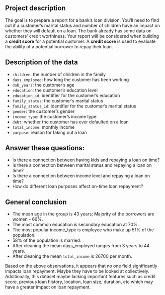 ## Project description

The goal is to prepare a report for a bank’s loan division. You’ll need to find out if a customer’s marital status and number of children have an impact on whether they will default on a loan. The bank already has some data on customers’ credit worthiness.
Your report will be considered when building a **credit score** for a potential customer. A **credit score** is used to evaluate the ability of a potential borrower to repay their loan.

## Description of the data

- `children`: the number of children in the family
- `days_employed`: how long the customer has been working
- `dob_years`: the customer’s age
- `education`: the customer’s education level
- `education_id`: identifier for the customer’s education
- `family_status`: the customer’s marital status
- `family_status_id`: identifier for the customer’s marital status
- `gender`: the customer’s gender
- `income_type`: the customer’s income type
- `debt`: whether the customer has ever defaulted on a loan
- `total_income`: monthly income
- `purpose`: reason for taking out a loan

## Answer these questions:

- Is there a connection between having kids and repaying a loan on time?
- Is there a connection between marital status and repaying a loan on time?
- Is there a connection between income level and repaying a loan on time?
- How do different loan purposes affect on-time loan repayment?

## General conclusion

- The mean age in the group is 43 years; Majority of the borrowers are women - 66%.
- The most common education is secondary education at 70%.
- The most popular income_type is employee who make up 51% of the population.
- 58% of the population is married.
- After cleaning the mean days_employed ranges from 3 years to 44 years.
- After cleaning the mean `total_income` is 26700 per month.

Based on the above observations, it appears that no one field significantly impacts loan repayment. Maybe they have to be looked at collectively. Additionally, this dataset maybe lacking important features such as credit score, previous loan history, location, loan size, duration, etc which may have a greater impact on loan repayment.
